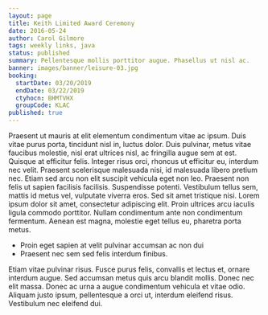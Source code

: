 ```yaml
---
layout: page
title: Keith Limited Award Ceremony
date: 2016-05-24
author: Carol Gilmore
tags: weekly links, java
status: published
summary: Pellentesque mollis porttitor augue. Phasellus ut nisl ac.
banner: images/banner/leisure-03.jpg
booking:
  startDate: 03/20/2019
  endDate: 03/22/2019
  ctyhocn: BHMTVHX
  groupCode: KLAC
published: true
---
```

Praesent ut mauris at elit elementum condimentum vitae ac ipsum. Duis vitae purus porta, tincidunt nisl in, luctus dolor. Duis pulvinar, metus vitae faucibus molestie, nisl erat ultrices nisl, ac fringilla augue sem at est. Quisque at efficitur felis. Integer risus orci, rhoncus ut efficitur eu, interdum nec velit. Praesent scelerisque malesuada nisi, id malesuada libero pretium nec. Etiam sed arcu non elit suscipit vehicula eget non leo. Praesent non felis ut sapien facilisis facilisis. Suspendisse potenti. Vestibulum tellus sem, mattis id metus vel, vulputate viverra eros. Sed sit amet tristique nisi. Lorem ipsum dolor sit amet, consectetur adipiscing elit. Proin ultrices arcu iaculis ligula commodo porttitor. Nullam condimentum ante non condimentum fermentum. Aenean est magna, molestie eget tellus eu, pharetra porta metus.

* Proin eget sapien at velit pulvinar accumsan ac non dui
* Praesent nec sem sed felis interdum finibus.

Etiam vitae pulvinar risus. Fusce purus felis, convallis et lectus et, ornare interdum augue. Sed accumsan metus quis arcu blandit mollis. Donec nec elit massa. Donec ac urna a augue condimentum vehicula et vitae odio. Aliquam justo ipsum, pellentesque a orci ut, interdum eleifend risus. Vestibulum nec eleifend dui.
